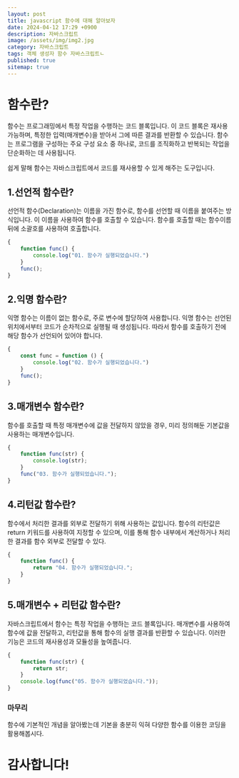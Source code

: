 ```yaml
---
layout: post
title: javascript 함수에 대해 알아보자
date: 2024-04-12 17:29 +0900
description: 자바스크립트
image: /assets/img/img2.jpg
category: 자바스크립트
tags: 객체 생성자 함수 자바스크립트ㄴ
published: true
sitemap: true
---
```


# 함수란?
함수는 프로그래밍에서 특정 작업을 수행하는 코드 블록입니다. 이 코드 블록은 재사용 가능하며, 특정한 입력(매개변수)을 받아서 그에 따른 결과를 반환할 수 있습니다. 함수는 프로그램을 구성하는 주요 구성 요소 중 하나로, 코드를 조직화하고 반복되는 작업을 단순화하는 데 사용됩니다.

쉽게 말해 함수는 자바스크립트에서 코드를 재사용할 수 있게 해주는 도구입니다. 

## 1.선언적 함수란?
선언적 함수(Declaration)는 이름을 가진 함수로, 함수를 선언할 때 이름을 붙여주는 방식입니다. 이 이름을 사용하여 함수를 호출할 수 있습니다. 함수를 호출할 때는 함수이름 뒤에 소괄호를 사용하여 호출합니다.
````javascript
{
    function func() {
        console.log("01. 함수가 실행되었습니다.")
    }
    func();
}
````
## 2.익명 함수란?
익명 함수는 이름이 없는 함수로, 주로 변수에 할당하여 사용합니다. 익명 함수는 선언된 위치에서부터 코드가 순차적으로 실행될 때 생성됩니다. 따라서 함수를 호출하기 전에 해당 함수가 선언되어 있어야 합니다.
````javascript
{
    const func = function () {
        console.log("02. 함수가 실행되었습니다.")
    }
    func();
}
````
## 3.매개변수 함수란?
함수를 호출할 때 특정 매개변수에 값을 전달하지 않았을 경우, 미리 정의해둔 기본값을 사용하는 매개변수입니다.
````javascript
{
    function func(str) {
        console.log(str);
    }
    func("03. 함수가 실행되었습니다.");
}
````
## 4.리턴값 함수란?
함수에서 처리한 결과를 외부로 전달하기 위해 사용하는 값입니다. 함수의 리턴값은 return 키워드를 사용하여 지정할 수 있으며, 이를 통해 함수 내부에서 계산하거나 처리한 결과를 함수 외부로 전달할 수 있다.
````javascript
{
    function func() {
        return "04. 함수가 실행되었습니다.";
    }
}
````
## 5.매개변수 + 리턴값 함수란?
자바스크립트에서 함수는 특정 작업을 수행하는 코드 블록입니다. 매개변수를 사용하여 함수에 값을 전달하고, 리턴값을 통해 함수의 실행 결과를 반환할 수 있습니다. 이러한 기능은 코드의 재사용성과 모듈성을 높여줍니다.
````javascript
{
    function func(str) {
        return str;
    }
    console.log(func("05. 함수가 실행되었습니다."));
}
````

### 마무리
함수에 기본적인 개념을 알아봤는데 기본을 충분히 익혀 다양한 함수를 이용한 코딩을 활용해봅시다.

# 감사합니다!
